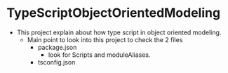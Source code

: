# TypeScriptObjectOrientedModeling
* This project explain about how type script in object oriented modeling.
    * Main point to look into this project to check the 2 files
        * package.json
            * look for Scripts and moduleAliases.
        * tsconfig.json
